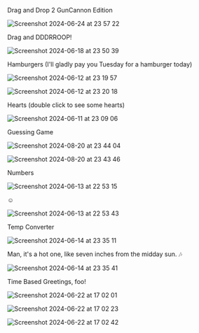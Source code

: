 Drag and Drop 2
GunCannon Edition

![Screenshot 2024-06-24 at 23 57 22](https://github.com/GutarManboy1/Javascript-Ruby-Exercises-Pt.2/assets/122960936/b3d80931-a605-4dc3-b6ae-1d45443eeefb)


Drag and DDDRROOP!

![Screenshot 2024-06-18 at 23 50 39](https://github.com/GutarManboy1/Javascript-Ruby-Exercises-Pt.2/assets/122960936/fc5c4265-b338-42ae-a34e-f01ecf03291c)

Hamburgers (I'll gladly pay you Tuesday for a hamburger today)

![Screenshot 2024-06-12 at 23 19 57](https://github.com/GutarManboy1/Javascript-Ruby-Exercises/assets/122960936/3e1564e1-f1b6-406d-95f1-3df22b409f4a)

![Screenshot 2024-06-12 at 23 20 18](https://github.com/GutarManboy1/Javascript-Ruby-Exercises/assets/122960936/16990313-7d18-4caa-9dd0-f5c1fadff809)


Hearts (double click to see some hearts)

![Screenshot 2024-06-11 at 23 09 06](https://github.com/GutarManboy1/Javascript-Ruby-Exercises/assets/122960936/578c892b-4942-4c8b-8c18-5ae7e519f647)

Guessing Game

![Screenshot 2024-08-20 at 23 44 04](https://github.com/user-attachments/assets/7be2f40a-ee7e-44a5-9fcb-4c410c069808)

![Screenshot 2024-08-20 at 23 43 46](https://github.com/user-attachments/assets/0fcba7a6-21cf-4208-93c5-8ce56710f049)


Numbers

![Screenshot 2024-06-13 at 22 53 15](https://github.com/GutarManboy1/Javascript-Ruby-Exercises/assets/122960936/e0e4457f-2aad-43b2-ae68-73edfe6a5f36)

☺️ 

![Screenshot 2024-06-13 at 22 53 43](https://github.com/GutarManboy1/Javascript-Ruby-Exercises/assets/122960936/2bf4bc67-69f1-4b94-ab8e-28a41a8ff530)

Temp Converter

![Screenshot 2024-06-14 at 23 35 11](https://github.com/GutarManboy1/Javascript-Ruby-Exercises-Pt.2/assets/122960936/5c711baa-c4ea-4cff-9b33-6299f4580e66)

Man, it's a hot one, like seven inches from the midday sun. 🎶 

![Screenshot 2024-06-14 at 23 35 41](https://github.com/GutarManboy1/Javascript-Ruby-Exercises-Pt.2/assets/122960936/8ae1bfbf-e873-4acc-8b8d-783a6e88e42d)

Time Based Greetings, foo!

![Screenshot 2024-06-22 at 17 02 01](https://github.com/GutarManboy1/Javascript-Ruby-Exercises-Pt.2/assets/122960936/3c49868a-64cf-4b26-bb08-b40e64d5335f)

![Screenshot 2024-06-22 at 17 02 23](https://github.com/GutarManboy1/Javascript-Ruby-Exercises-Pt.2/assets/122960936/e07b9015-4aee-4bb5-9821-6bb33b935ab7)

![Screenshot 2024-06-22 at 17 02 42](https://github.com/GutarManboy1/Javascript-Ruby-Exercises-Pt.2/assets/122960936/f34b68b7-84d3-45d8-9162-270f6a9b6df5)

